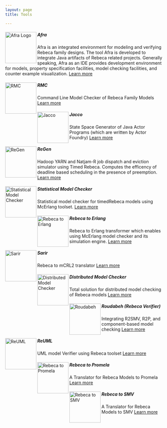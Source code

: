 ```yaml
---
layout: page
title: Tools

---
```




<div class="row">
<div class="col s12 m12">
    <p class="light">
    <img align="left" width="100px" src="{{ "/assets/tools/Afra/Afra-Logo.png" | absolute_url }}" alt="Afra Logo" />
    <h5 class="Left">Afra</h5>
	Afra is an integrated environment for modeling and verifying Rebeca family designs. The tool Afra is developed to integrate Java artifacts of Rebeca related projects. Generally speaking, Afra as an IDE provides development environment for models, property specification facilities, model checking facilities, and counter example visualization.
    <a href="{{ "/alltools/Afra" | relative_url }}">Learn more</a>
  </p>
</div>
</div>

<div class="row">
<div class="col s12 m12">
    <p class="light">
    <img align="left" width="100px" src="{{ "/assets/tools/DefaultTool.png" | absolute_url }}" alt="RMC" />
    <h5 class="Left">RMC</h5>
	Command Line Model Checker of Rebeca Family Models
    <a href="{{ "/alltools/RMC" | relative_url }}">Learn more</a>
  </p>
</div>
</div>

<div class="row">
<div class="col s12 m12">
    <p class="light">
    <img align="left" width="100px" src="{{ "/assets/tools/DefaultTool.png" | absolute_url }}" alt="Jacco" />
    <h5 class="Left">Jacco</h5>
	State Space Generator of Java Actor Programs (which are written by Actor Foundry)
    <a href="{{ "/alltools/Jacco" | relative_url }}">Learn more</a>
  </p>
</div>
</div>

<div class="row">
<div class="col s12 m12">
    <p class="light">
    <img align="left" width="100px" src="{{ "/assets/tools/DefaultTool.png" | absolute_url }}" alt="ReGen" />
    <h5 class="Left">ReGen</h5>
	Hadoop YARN and Natjam-R job dispatch and eviction simulator using Timed Rebeca. Computes the efficency of deadline based scheduling in the presence of preemption.
    <a href="{{ "/alltools/ReGen" | relative_url }}">Learn more</a>
  </p>
</div>
</div>
<div class="row">
<div class="col s12 m12">
    <p class="light">
    <img align="left" width="100px" src="{{ "/assets/tools/DefaultTool.png" | absolute_url }}" alt="Statistical Model Checker" />
    <h5 class="Left">Statistical Model Checker</h5>
	Statistical model checker for timedRebeca models using McErlang toolset.
    <a href="{{ "/alltools/StatisticalModelCheckerForTimedRebecaModels" | relative_url }}">Learn more</a>
  </p>
</div>
</div>
<div class="row">
<div class="col s12 m12">
    <p class="light">
    <img align="left" width="100px" src="{{ "/assets/tools/DefaultTool.png" | absolute_url }}" alt="Rebeca to Erlang" />
    <h5 class="Left">Rebeca to Erlang</h5>
	Rebeca to Erlang transformer which enables using McErlang model checker and its simulation engine.
    <a href="{{ "/alltools/Rebeca2Erlang" | relative_url }}">Learn more</a>
  </p>
</div>
</div>
<div class="row">
<div class="col s12 m12">
    <p class="light">
    <img align="left" width="100px" src="{{ "/assets/tools/DefaultTool.png" | absolute_url }}" alt="Sarir" />
    <h5 class="Left">Sarir</h5>
	Rebeca to mCRL2 translator
    <a href="{{ "/alltools/Sarir" | relative_url }}">Learn more</a>
  </p>
</div>
</div>
<div class="row">
<div class="col s12 m12">
    <p class="light">
    <img align="left" width="100px" src="{{ "/assets/tools/DefaultTool.png" | absolute_url }}" alt="Distributed Model Checker" />
    <h5 class="Left">Distributed Model Checker</h5>
	Total solution for distributed model checking of Rebeca models
    <a href="{{ "/alltools/RebecaDistributedModelChecker" | relative_url }}">Learn more</a>
  </p>
</div>
</div>
<div class="row">
<div class="col s12 m12">
    <p class="light">
    <img align="left" width="100px" src="{{ "/assets/tools/DefaultTool.png" | absolute_url }}" alt="Roudabeh" />
    <h5 class="Left">Roudabeh (Rebeca Verifier)</h5>
	Integrating R2SMV, R2P, and component-based model checking
    <a href="{{ "/alltools/Roudabeh" | relative_url }}">Learn more</a>
  </p>
</div>
</div>
<div class="row">
<div class="col s12 m12">
    <p class="light">
    <img align="left" width="100px" src="{{ "/assets/tools/DefaultTool.png" | absolute_url }}" alt="ReUML" />
    <h5 class="Left">ReUML</h5>
	UML model Verifier using Rebeca toolset
    <a href="{{ "/alltools/ReUML" | relative_url }}">Learn more</a>
  </p>
</div>
</div>
<div class="row">
<div class="col s12 m12">
    <p class="light">
    <img align="left" width="100px" src="{{ "/assets/tools/DefaultTool.png" | absolute_url }}" alt="Rebeca to Promela" />
    <h5 class="Left">Rebeca to Promela</h5>
	A Translator for Rebeca Models to Promela
    <a href="{{ "/alltools/Rebeca2Promela" | relative_url }}">Learn more</a>
  </p>
</div>
</div>
<div class="row">
<div class="col s12 m12">
    <p class="light">
    <img align="left" width="100px" src="{{ "/assets/tools/DefaultTool.png" | absolute_url }}" alt="Rebeca to SMV" />
    <h5 class="Left">Rebeca to SMV</h5>
	A Translator for Rebeca Models to SMV
    <a href="{{ "/alltools/Rebeca2SMV" | relative_url }}">Learn more</a>
  </p>
</div>
</div>

<!--
<div class="row">
<div class="col s12 m12">
  <div class="icon-block">
    <h2 class="center light-blue-text"><i class="material-icons"><img align="right" width="200px" src="{{ "/assets/tools/Afra/Afra-Logo.png" | absolute_url }}" alt="Afra Logo" /></i></h2>
    <h5 class="center">Afra</h5>

    <p class="light">
		Afra is an integrated environment for modeling and verifying Rebeca family designs. The tool Afra is developed to integrate Java artifacts of Rebeca related projects. Generally speaking, Afra as an IDE provides development environment for models, property specification facilities, model checking facilities, and counter example visualization.
		<a href="{{ "/alltools/Afra" | relative_url }}">Read more</a>
	</p>
  </div>
</div>
</div>      

#### Other Tools
* [RMC](/alltools/RMC): Command Line Model Checker of Rebeca Family Models
* [Jacco](/alltools/Jacco): State Space Generator of Java Actor Programs (which are written by Actor Foundry)
* [ReGen](/alltools/ReGen): Hadoop YARN and Natjam-R job dispatch and eviction simulator using Timed Rebeca. Computes the efficency of deadline based scheduling in the presence of preemption.
* [Statistical Model Checker for Timed Rebeca Models](/alltools/StatisticalModelCheckerForTimedRebecaModels)
* [Rebeca to Erlang](/alltools/Rebeca2Erlang): Rebeca to Erlang transformer
* [Sarir](/alltools/Sarir): Rebeca to mCRL2 translator
* [Rebeca Distributed Model Checker](/alltools/RebecaDistributedModelChecker): Total solution for distributed model checking of Rebeca models
* [Roudabeh (Rebeca Verifier)](/alltools/Roudabeh): Integrating R2SMV, R2P, and component-based model checking
* [ReUML](/alltools/ReUML): UML model Verifier using Rebeca toolset
* [Rebeca to Promela](/alltools/Rebeca2Promela): A Translator for Rebeca Models to Promela
* [Rebeca to SMV](/alltools/Rebeca2SMV): A Translator for Rebeca Models to SMV
-->